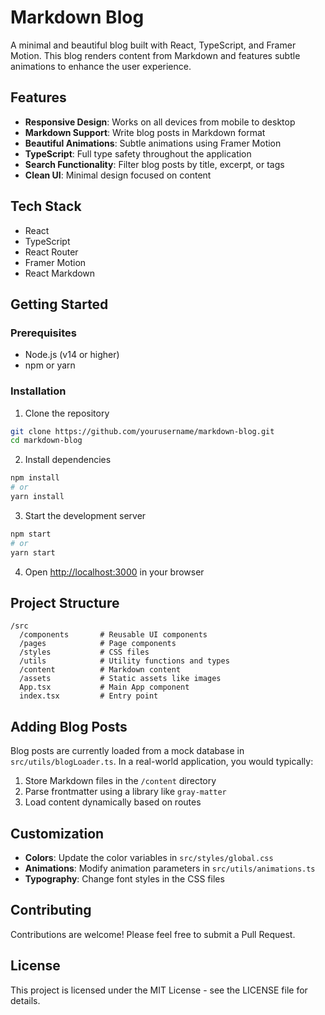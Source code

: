 # Markdown Blog

A minimal and beautiful blog built with React, TypeScript, and Framer Motion. This blog renders content from Markdown and features subtle animations to enhance the user experience.

## Features

- **Responsive Design**: Works on all devices from mobile to desktop
- **Markdown Support**: Write blog posts in Markdown format
- **Beautiful Animations**: Subtle animations using Framer Motion
- **TypeScript**: Full type safety throughout the application
- **Search Functionality**: Filter blog posts by title, excerpt, or tags
- **Clean UI**: Minimal design focused on content

## Tech Stack

- React
- TypeScript
- React Router
- Framer Motion
- React Markdown

## Getting Started

### Prerequisites

- Node.js (v14 or higher)
- npm or yarn

### Installation

1. Clone the repository
```bash
git clone https://github.com/yourusername/markdown-blog.git
cd markdown-blog
```

2. Install dependencies
```bash
npm install
# or
yarn install
```

3. Start the development server
```bash
npm start
# or
yarn start
```

4. Open [http://localhost:3000](http://localhost:3000) in your browser

## Project Structure

```
/src
  /components       # Reusable UI components
  /pages            # Page components
  /styles           # CSS files
  /utils            # Utility functions and types
  /content          # Markdown content
  /assets           # Static assets like images
  App.tsx           # Main App component
  index.tsx         # Entry point
```

## Adding Blog Posts

Blog posts are currently loaded from a mock database in `src/utils/blogLoader.ts`. In a real-world application, you would typically:

1. Store Markdown files in the `/content` directory
2. Parse frontmatter using a library like `gray-matter`
3. Load content dynamically based on routes

## Customization

- **Colors**: Update the color variables in `src/styles/global.css`
- **Animations**: Modify animation parameters in `src/utils/animations.ts`
- **Typography**: Change font styles in the CSS files

## Contributing

Contributions are welcome! Please feel free to submit a Pull Request.

## License

This project is licensed under the MIT License - see the LICENSE file for details. 